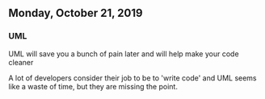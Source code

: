 ## Monday, October 21, 2019

### UML

UML will save you a bunch of pain later and will help make your code cleaner

A lot of developers consider their job to be to 'write code' and UML seems like a waste of time, but they are missing the point.
